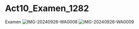 # Act10_Examen_1282
Examen
![IMG-20240926-WA0008](https://github.com/user-attachments/assets/91aac0b5-228e-4484-96dc-7071c1bc1163)
![IMG-20240926-WA0009](https://github.com/user-attachments/assets/c659a568-4508-4711-b47f-7298ceb80997)
